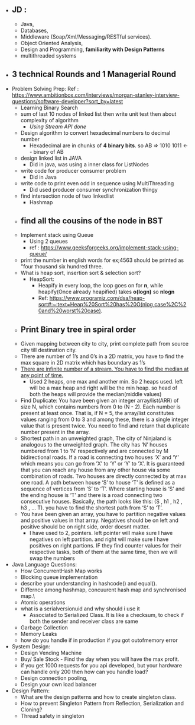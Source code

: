 - ## JD :
	- Java, 
	- Databases, 
	- Middleware (Soap/Xml/Messaging/RESTful services).
	- Object Oriented Analysis, 
	- Design and Programming, **familiarity with Design Patterns**
	- multithreaded systems
- ## 3 technical Rounds and 1 Managerial Round
- Problem Solving Prep: Ref : https://www.ambitionbox.com/interviews/morgan-stanley-interview-questions/software-developer?sort_by=latest
	- Learning Binary Search
	- sum of last 10 nodes of linked list then write unit test then about complexity of algorithm
		- *Using Stream API done*
	- Design algorithm to convert hexadecimal numbers to decimal number
		- Hexadecimal are in chunks of **4 binary bits**. so AB => 1010 1011 <-- binary of AB
	- design linked list in JAVA
		- Did in java, was using a inner class for ListNodes
	- write code for producer consumer problem
		- Did in Java
	- write code to print even odd in sequence using MultiThreading
		- Did used producer consumer synchronization thingy
	- find intersection node of two linkedlist
		- Hashmap
	- find all the cousins of the node in BST
		- 
	- Implement stack using Queue
		- Using 2 queues 
		- ref : https://www.geeksforgeeks.org/implement-stack-using-queue/
	- print the number in english words for ex;4563 should be printed as "four thousand six hundred three.
	- What is heap sort, insertion sort & selection sort?
		- HeapSort:
			- Heapify in every loop, the loop goes on for **n**, while heapify(Once already heapified) takes **o(logn)** so **nlogn**
			- Ref: https://www.programiz.com/dsa/heap-sort#:~:text=Heap%20Sort%20has%20O(nlog,case%2C%20and%20worst%20case).
	- Print Binary tree in spiral order
		- 
	- Given mapping between city to city, print complete path from source city till destination city.
	- There are number of 1’s and 0’s in a 2D matrix, you have to find the max square in 2D matrix which has boundary as 1’s
	- [There are infinite number of a stream. You have to find the median at any point of time.](https://practice.geeksforgeeks.org/problems/find-median-in-a-stream/0)
		- Used 2 heaps, one max and another min. So 2 heaps used. left will be a max heap and right will be the min heap. so head of both the heaps will provide the median(middle values)
	- Find Duplicate: You have been given an integer array/list(ARR) of size N, which contains numbers from 0 to (N - 2). Each number is present at least once. That is, if N = 5, the array/list constitutes values ranging from 0 to 3 and among these, there is a single integer value that is present twice. You need to find and return that duplicate number present in the array.
	- Shortest path in an unweighted graph, The city of Ninjaland is analogous to the unweighted graph. The city has ‘N’ houses numbered from 1 to ‘N’ respectively and are connected by M bidirectional roads. If a road is connecting two houses ‘X’ and ‘Y’ which means you can go from ‘X’ to ‘Y’ or ‘Y’ to ‘X’. It is guaranteed that you can reach any house from any other house via some combination of roads. Two houses are directly connected by at max one road. A path between house ‘S’ to house ‘T’ is defined as a sequence of vertices from ‘S’ to ‘T’. Where starting house is ‘S’ and the ending house is ‘T’ and there is a road connecting two consecutive houses. Basically, the path looks like this: (S , h1 , h2 , h3 , ... T). you have to find the shortest path from ‘S’ to ‘T’.
	- You have been given an array, you have to partition negative values and positive values in that array. Negatives should be on left and positive should be on right side, order doesnt matter.
		- I have used to 2, pointers. left pointer will make sure I have negatives on left partition. and right will make sure I have positives on right partions. IF they find counter values for their respective tasks, both of them at the same time, then we will swap the numbers
- Java Language Questions:
	- How ConcurrentHash Map works
	- Blocking queue implementation
	- describe your understanding in hashcode() and equal().
	- Differnce among hashmap, concuurent hash map and synchronised map.\
	- Atomic operations
	- what is a serialversionuid and why should i use it
		- Associated to Serialized Class. It is like a checksum, to check if both the sender and receiver class are same 
	- Garbage Collection
	- Memory Leaks
	- how do you handle if in production if you got outofmemory error
- System Design:
	- Design Vending Machine
	- Buy/ Sale Stock - Find the day when you will have the max profit.
	- if you get 1000 requests for you api developed, but your hardware can handle only 200 then how can you handle load?
	- Design connection pooling,
	- Design your own load balancer
- Design Pattern:
	- What are the design patterns and how to create singleton class.
	- How to prevent Singleton Pattern from Reflection, Serialization and Cloning?
	- Thread safety in singleton